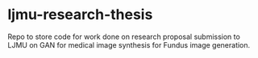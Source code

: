 # ljmu-research-thesis
Repo to store code for work done on research proposal submission to LJMU on GAN for medical image synthesis for Fundus image generation.
